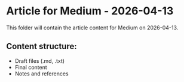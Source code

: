 # Article for Medium - 2026-04-13

This folder will contain the article content for Medium on 2026-04-13.

## Content structure:
- Draft files (.md, .txt)
- Final content
- Notes and references
